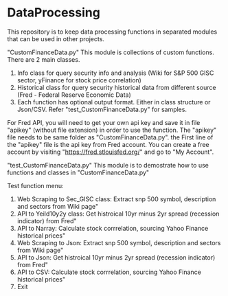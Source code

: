# DataProcessing
This repository is to keep data processing functions in separated modules that can be used in other projects.

"CustomFinanceData.py"
This module is collections of custom functions. There are 2 main classes.
1. Info class for query security info and analysis (Wiki for S&P 500 GISC sector, yFinance for stock price correlation)
2. Historical class for query security historical data from different source (Fred - Federal Reserve Economic Data)
3. Each function has optional output format. Either in class structure or Json/CSV. Refer "test_CustomFinanceData.py" for samples.
     
For Fred API, you will need to get your own api key and save it in file "apikey" (without file extension) in order to use the function. The "apikey" file needs to be same folder as "CustomFinanceData.py". the First line of the "apikey" file is the api key from Fred account.  You can create a free account by visiting "https://fred.stlouisfed.org/" and go to "My Account".


"test_CustomFinanceData.py"
This module is to demostrate how to use functions and classes in "CustomFinanceData.py"

Test function menu:
1. Web Scraping to Sec_GISC class: Extract snp 500 symbol, description and sectors from Wiki page"
2. API to Yeild10y2y class: Get histroical 10yr minus 2yr spread (recession indicator) from Fred"
3. API to Narray: Calculate stock corrrelation, sourcing Yahoo Finance historical prices"
4. Web Scraping to Json: Extract snp 500 symbol, description and sectors from Wiki page"
5. API to Json: Get histroical 10yr minus 2yr spread (recession indicator) from Fred"
6. API to CSV: Calculate stock corrrelation, sourcing Yahoo Finance historical prices"
7. Exit    



